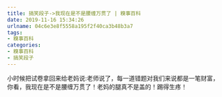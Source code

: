 ```yaml
---
title: 搞笑段子->我现在是不是腰缠万贯了 | 糗事百科
date: 2019-11-16 15:34:26
urlname: 04c6e3e8f5558a195f2f40ca3b48b3a7
tags: 
- 糗事百科
categories:
- 糗事百科
- 搞笑段子
---
```

小时候把试卷拿回来给老妈说:老师说了，每一道错题对我们来说都是一笔财富，你看，我现在是不是腰缠万贯了！老妈的腿真不是盖的！踢得生疼！


